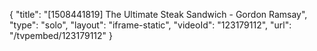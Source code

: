 {
    "title": "[1508441819] The Ultimate Steak Sandwich - Gordon Ramsay",
    "type": "solo",
    "layout": "iframe-static",
    "videoId": "123179112",
    "url": "\/tvpembed\/123179112"
}